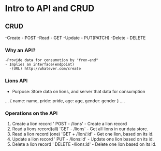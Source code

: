 # Intro to API and CRUD

## CRUD
  -Create - POST
  -Read - GET
  -Update - PUT(PATCH)
  -Delete - DELETE

  ### Why an API?
    -Provide data for consumotion by "fron-end"
    - Implies an interface(endpoint)
      -(URL) http://whatever.com/create

### Lions API 
- Purpose: Store data on lions, and server that data for consumption

...
{
  name: name,
  pride: pride,
  age: age,
  gender: gender
}
....

### Operations on the API
1. Create a lion record
' POST - /lions' - Create a lion record
2. Read a lions record(all)
'GET - /lions' - Get all lions in our data store.
3. Read a lion record (one)
'GET + /lion/:id' - Get one lion, based on its id.
4. Update a lion record
' PUT - /lions:id' - Update one lion based on its id.
5. Delete a lion record
' DELETE -/lions:id' - Delete one lion based on its id.